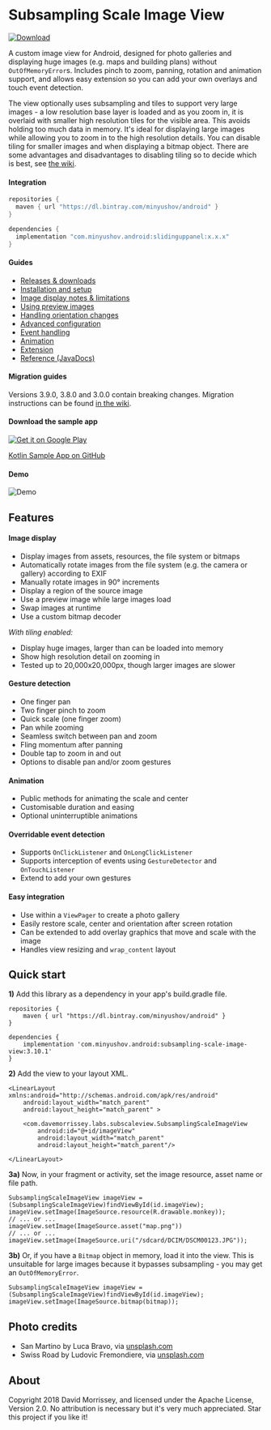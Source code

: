 Subsampling Scale Image View
===========================
[![Download](https://api.bintray.com/packages/minyushov/android/subsampling-scale-image-view/images/download.svg)](https://bintray.com/minyushov/android/subsampling-scale-image-view/_latestVersion)

A custom image view for Android, designed for photo galleries and displaying huge images (e.g. maps and building plans) without `OutOfMemoryError`s. Includes pinch to zoom, panning, rotation and animation support, and allows easy extension so you can add your own overlays and touch event detection.

The view optionally uses subsampling and tiles to support very large images - a low resolution base layer is loaded and as you zoom in, it is overlaid with smaller high resolution tiles for the visible area. This avoids holding too much data in memory. It's ideal for displaying large images while allowing you to zoom in to the high resolution details. You can disable tiling for smaller images and when displaying a bitmap object. There are some advantages and disadvantages to disabling tiling so to decide which is best, see [the wiki](https://github.com/davemorrissey/subsampling-scale-image-view/wiki/02.-Displaying-images).

#### Integration

```groovy
repositories {
  maven { url "https://dl.bintray.com/minyushov/android" }
}

dependencies {
  implementation "com.minyushov.android:slidinguppanel:x.x.x"
}
```

#### Guides

* [Releases & downloads](https://github.com/davemorrissey/subsampling-scale-image-view/releases)
* [Installation and setup](https://github.com/davemorrissey/subsampling-scale-image-view/wiki/01.-Setup)
* [Image display notes & limitations](https://github.com/davemorrissey/subsampling-scale-image-view/wiki/02.-Displaying-images)
* [Using preview images](https://github.com/davemorrissey/subsampling-scale-image-view/wiki/03.-Preview-images)
* [Handling orientation changes](https://github.com/davemorrissey/subsampling-scale-image-view/wiki/05.-Orientation-changes)
* [Advanced configuration](https://github.com/davemorrissey/subsampling-scale-image-view/wiki/07.-Configuration)
* [Event handling](https://github.com/davemorrissey/subsampling-scale-image-view/wiki/09.-Events)
* [Animation](https://github.com/davemorrissey/subsampling-scale-image-view/wiki/08.-Animation)
* [Extension](https://github.com/davemorrissey/subsampling-scale-image-view/wiki/10.-Extension)
* [Reference (JavaDocs)](http://davemorrissey.github.io/subsampling-scale-image-view/javadoc/)

#### Migration guides

Versions 3.9.0, 3.8.0 and 3.0.0 contain breaking changes. Migration instructions can be found [in the wiki](https://github.com/davemorrissey/subsampling-scale-image-view/wiki/X.--Migration-guides).

#### Download the sample app

[![Get it on Google Play](docs/images/google_play.png)](https://play.google.com/store/apps/details?id=com.davemorrissey.labs.subscaleview.sample)

[Kotlin Sample App on GitHub](https://github.com/davemorrissey/ssiv-kotlin-sample)

#### Demo

![Demo](docs/images/demo.gif)

## Features

#### Image display

* Display images from assets, resources, the file system or bitmaps
* Automatically rotate images from the file system (e.g. the camera or gallery) according to EXIF
* Manually rotate images in 90° increments
* Display a region of the source image
* Use a preview image while large images load
* Swap images at runtime
* Use a custom bitmap decoder

*With tiling enabled:*

* Display huge images, larger than can be loaded into memory
* Show high resolution detail on zooming in
* Tested up to 20,000x20,000px, though larger images are slower

#### Gesture detection

* One finger pan
* Two finger pinch to zoom
* Quick scale (one finger zoom)
* Pan while zooming
* Seamless switch between pan and zoom
* Fling momentum after panning
* Double tap to zoom in and out
* Options to disable pan and/or zoom gestures

#### Animation

* Public methods for animating the scale and center
* Customisable duration and easing
* Optional uninterruptible animations

#### Overridable event detection
* Supports `OnClickListener` and `OnLongClickListener`
* Supports interception of events using `GestureDetector` and `OnTouchListener`
* Extend to add your own gestures

#### Easy integration
* Use within a `ViewPager` to create a photo gallery
* Easily restore scale, center and orientation after screen rotation
* Can be extended to add overlay graphics that move and scale with the image
* Handles view resizing and `wrap_content` layout

## Quick start

**1)** Add this library as a dependency in your app's build.gradle file.

    repositories {
        maven { url "https://dl.bintray.com/minyushov/android" }
    }

    dependencies {
        implementation 'com.minyushov.android:subsampling-scale-image-view:3.10.1'
    }

**2)** Add the view to your layout XML.

    <LinearLayout xmlns:android="http://schemas.android.com/apk/res/android"
        android:layout_width="match_parent"
        android:layout_height="match_parent" >

        <com.davemorrissey.labs.subscaleview.SubsamplingScaleImageView
            android:id="@+id/imageView"
            android:layout_width="match_parent"
            android:layout_height="match_parent"/>

    </LinearLayout>

**3a)** Now, in your fragment or activity, set the image resource, asset name or file path.

    SubsamplingScaleImageView imageView = (SubsamplingScaleImageView)findViewById(id.imageView);
    imageView.setImage(ImageSource.resource(R.drawable.monkey));
    // ... or ...
    imageView.setImage(ImageSource.asset("map.png"))
    // ... or ...
    imageView.setImage(ImageSource.uri("/sdcard/DCIM/DSCM00123.JPG"));

**3b)** Or, if you have a `Bitmap` object in memory, load it into the view. This is unsuitable for large images because it bypasses subsampling - you may get an `OutOfMemoryError`.

    SubsamplingScaleImageView imageView = (SubsamplingScaleImageView)findViewById(id.imageView);
    imageView.setImage(ImageSource.bitmap(bitmap));

## Photo credits

* San Martino by Luca Bravo, via [unsplash.com](https://unsplash.com/photos/lWAOc0UuJ-A)
* Swiss Road by Ludovic Fremondiere, via [unsplash.com](https://unsplash.com/photos/3XN-BNRDUyY)

## About

Copyright 2018 David Morrissey, and licensed under the Apache License, Version 2.0. No attribution is necessary but it's very much appreciated. Star this project if you like it!
